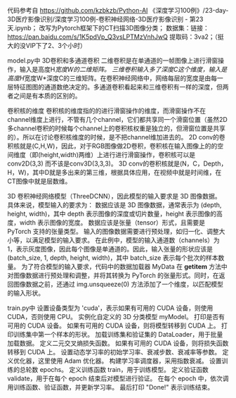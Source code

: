 代码参考自 https://github.com/kzbkzb/Python-AI 《深度学习100例》/23-day-3D医疗影像识别/深度学习100例-卷积神经网络-3D医疗影像识别 - 第23天.ipynb； 
改写为Pytorch框架下的CT扫描3D图像分类； 
数据集：链接：https://pan.baidu.com/s/1K5pdVp_Q3vsLPTMzVnhJwQ 提取码：3va2；（挺大的没VIP下了2、3个小时）

model.py中
3D卷积和多通道卷积
二维卷积是在单通道的一帧图像上进行滑窗操作，输入是高度H*宽度W的二维矩阵。
三维卷积输入多了深度C这个维度，输入是高度H*宽度W*深度C的三维矩阵。在卷积神经网络中，网络每层的宽度是由每一层特征图图的通道数绝决定的。多通道卷积看起来和三维卷积有一样的深度，但两者之间是有本质的区别的。

卷积核的维度
卷积核的维度指的的进行滑窗操作的维度，而滑窗操作不在channel维度上进行，不管有几个channel，它们都共享同一个滑窗位置（虽然2D多channel卷积的时候每个channel上的卷积核权重是独立的，但滑窗位置是共享的）。所以在讨论卷积核维度的时候，是不把channel维加进去的。
2D conv的卷积核就是(C,H,W)，因此，对于RGB图像做2D卷积，卷积核在输入图像上的的空间维度（即(height,width)两维）上进行进行滑窗操作，卷积核可以是conv2D(3,3) 而不该是conv3D(3,3,3)。
3D conv的卷积核就是(N，C，Depth，H，W)，其中D就是多出来的第三维，根据具体应用，在视频中就是时间维，在CT图像中就是层数维。

3D 卷积神经网络模型（ThreeDCNN），因此模型的输入要求是 3D 图像数据。
具体来说，模型输入的要求为：
数据应该是 3D 图像数据，通常表示为 (depth, height, width)，其中 depth 表示图像的深度或切片数量，height 表示图像的高度，width 表示图像的宽度。
数据应该是张量（tensor）形式，且需要是 PyTorch 支持的张量类型。
输入的图像数据需要进行预处理，如归一化、调整大小等，以满足模型的输入要求。
在此例中，模型的输入通道数（channels）为 1，表示灰度图像，因此每个图像是单通道的。因此，输入张量的形状应该是 (batch_size, 1, depth, height, width)，其中 batch_size 表示每个批次的样本数量。
为了符合模型的输入要求，代码中的数据加载器 MyData 在 __getitem__ 方法中对图像数据进行预处理和调整，并将其转换为 PyTorch 的张量形式。同时，在返回图像数据之前，还通过 img.unsqueeze(0) 方法添加了一个维度，以匹配模型的输入形状。

train.py中
设置设备类型为 'cuda'，表示如果有可用的 CUDA 设备，则使用 CUDA，否则使用 CPU。
实例化自定义的 3D 分类模型 myModel。
打印是否有可用的 CUDA 设备。
如果有可用的 CUDA 设备，则将模型转移到 CUDA 上。
打印训练集中第一个样本的形状。
加载训练集和验证集的 DataLoader，用于批量加载数据。
定义二元交叉熵损失函数。
如果有可用的 CUDA 设备，则将损失函数转移到 CUDA 上。
设置动态学习率的初始学习率、衰减步数、衰减率等参数。
定义优化器，这里使用 Adam 优化器。
构建学习率调度器，采用指数衰减。
设置训练的总轮数 epochs。
定义训练函数 train，用于训练模型。
定义验证函数 validate，用于在每个 epoch 结束后对模型进行验证。
在每个 epoch 中，依次调用训练函数、验证函数，并更新学习率。
最后打印 "Done!" 表示训练结束。

